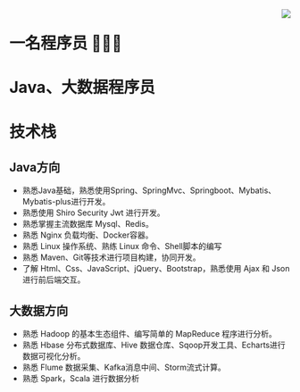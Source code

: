 <img align="right" src="https://github-readme-stats.vercel.app/api?username=riruigit&show_icons=true&icon_color=CE1D2D&text_color=718096&bg_color=ffffff&hide_title=true" />



# 一名程序员 👋👋👋

# Java、大数据程序员

# 技术栈
## Java方向
- 熟悉Java基础，熟悉使用Spring、SpringMvc、Springboot、Mybatis、Mybatis-plus进行开发。
- 熟悉使用 Shiro Security Jwt 进行开发。
- 熟悉掌握主流数据库 Mysql、Redis。
- 熟悉 Nginx 负载均衡、Docker容器。
- 熟悉 Linux 操作系统、熟练 Linux 命令、Shell脚本的编写
- 熟悉 Maven、Git等技术进行项目构建，协同开发。
- 了解 Html、Css、JavaScript、jQuery、Bootstrap，熟悉使用 Ajax 和 Json 进行前后端交互。

## 大数据方向
- 熟悉 Hadoop 的基本生态组件、编写简单的 MapReduce 程序进行分析。
- 熟悉 Hbase 分布式数据库、Hive 数据仓库、Sqoop开发工具、Echarts进行数据可视化分析。
- 熟悉 Flume 数据采集、Kafka消息中间、Storm流式计算。
- 熟悉 Spark，Scala 进行数据分析
